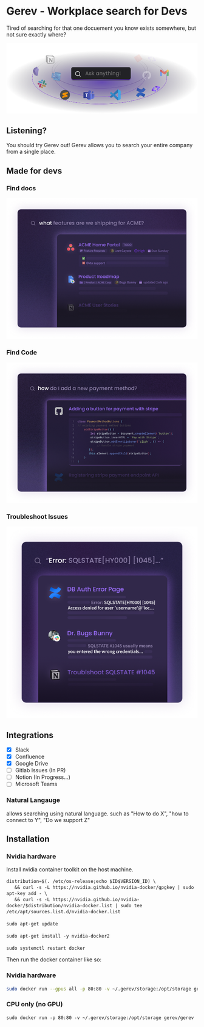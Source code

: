 # Gerev - Workplace search for Devs
Tired of searching for that one docuement you know exists somewhere, but not sure exactly where?

![gerev](./images/Everything.png)

## Listening?
You should try Gerev out! Gerev allows you to search your entire company from a single place.

## Made for devs
### Find docs
![gerev](./images/product-example.png)

### Find Code
![gerev](./images/CodeCard.png)

### Troubleshoot Issues
![gerev](./images/sql-card.png)

## Integrations
 - [x] Slack
 - [x] Confluence
 - [x] Google Drive
 - [ ] Gitlab Issues (In PR)
 - [ ] Notion (In Progress...)
 - [ ] Microsoft Teams
 
### Natural Langauge
allows searching using natural language. such as "How to do X", "how to connect to Y", "Do we support Z"

## Installation

### Nvidia hardware
Install nvidia container toolkit on the host machine.

```
distribution=$(. /etc/os-release;echo $ID$VERSION_ID) \
   && curl -s -L https://nvidia.github.io/nvidia-docker/gpgkey | sudo apt-key add - \
   && curl -s -L https://nvidia.github.io/nvidia-docker/$distribution/nvidia-docker.list | sudo tee /etc/apt/sources.list.d/nvidia-docker.list
   
sudo apt-get update

sudo apt-get install -y nvidia-docker2

sudo systemctl restart docker
```


Then run the docker container like so:

### Nvidia hardware
```bash
sudo docker run --gpus all -p 80:80 -v ~/.gerev/storage:/opt/storage gerev/gerev
```

### CPU only (no GPU)
```
sudo docker run -p 80:80 -v ~/.gerev/storage:/opt/storage gerev/gerev
```
